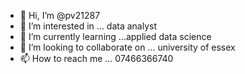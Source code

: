 - 👋 Hi, I’m @pv21287
- 👀 I’m interested in ... data analyst
- 🌱 I’m currently learning ...applied  data science 
- 💞️ I’m looking to collaborate on ... university of essex
- 📫 How to reach me ... 07466366740

<!---
pv21287/pv21287 is a ✨ special ✨ repository because its `README.md` (this file) appears on your GitHub profile.
You can click the Preview link to take a look at your changes.
--->
